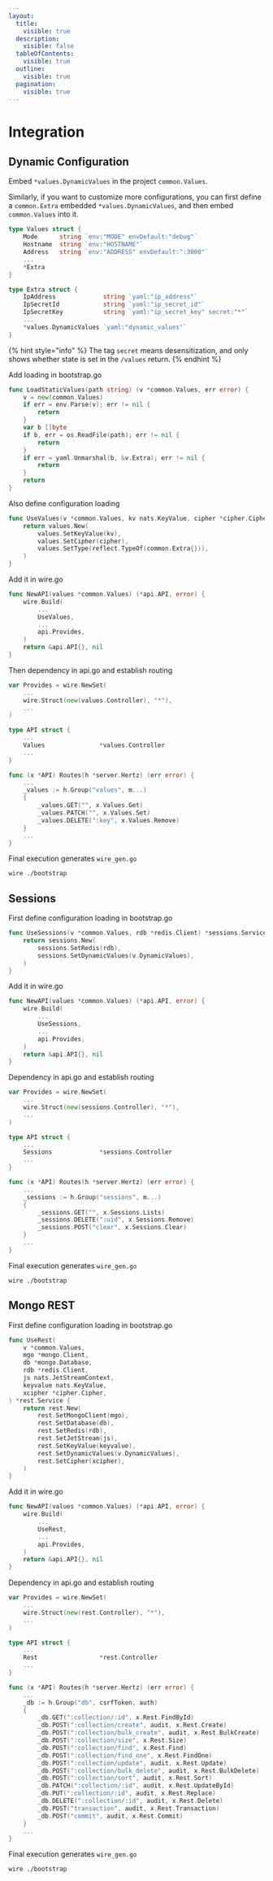 ```yaml
---
layout:
  title:
    visible: true
  description:
    visible: false
  tableOfContents:
    visible: true
  outline:
    visible: true
  pagination:
    visible: true
---
```


# Integration

## Dynamic Configuration

Embed `*values.DynamicValues` in the project `common.Values`.

Similarly, if you want to customize more configurations, you can first define a `common.Extra` embedded `*values.DynamicValues`, and then embed `common.Values` into it.

```go
type Values struct {
    Mode      string `env:"MODE" envDefault:"debug"`
	Hostname  string `env:"HOSTNAME"`
	Address   string `env:"ADDRESS" envDefault:":3000"`
    ...
    *Extra
}

type Extra struct {
    IpAddress             string `yaml:"ip_address"`
	IpSecretId            string `yaml:"ip_secret_id"`
	IpSecretKey           string `yaml:"ip_secret_key" secret:"*"`
    ...
    *values.DynamicValues `yaml:"dynamic_values"`
}
```

{% hint style="info" %}
The tag `secret` means desensitization, and only shows whether state is set in the `/values` return.
{% endhint %}

Add loading in bootstrap.go

```go
func LoadStaticValues(path string) (v *common.Values, err error) {
	v = new(common.Values)
	if err = env.Parse(v); err != nil {
		return
	}
	var b []byte
	if b, err = os.ReadFile(path); err != nil {
		return
	}
	if err = yaml.Unmarshal(b, &v.Extra); err != nil {
		return
	}
	return
}
```

Also define configuration loading

```go
func UseValues(v *common.Values, kv nats.KeyValue, cipher *cipher.Cipher) *values.Service {
	return values.New(
		values.SetKeyValue(kv),
		values.SetCipher(cipher),
		values.SetType(reflect.TypeOf(common.Extra{})),
	)
}
```

Add it in wire.go

```go
func NewAPI(values *common.Values) (*api.API, error) {
    wire.Build(
		...
		UseValues,
		...
		api.Provides,
	)
    return &api.API{}, nil
}
```

Then dependency in api.go and establish routing

```go
var Provides = wire.NewSet(
    ...
    wire.Struct(new(values.Controller), "*"),
    ...
)

type API struct {
    ...
    Values               *values.Controller
    ...
}

func (x *API) Routes(h *server.Hertz) (err error) {
    ...
    _values := h.Group("values", m...)
	{
		_values.GET("", x.Values.Get)
		_values.PATCH("", x.Values.Set)
		_values.DELETE(":key", x.Values.Remove)
	}
	...
}
```

Final execution generates `wire_gen.go`

```shell
wire ./bootstrap
```

## Sessions

First define configuration loading in bootstrap.go

```go
func UseSessions(v *common.Values, rdb *redis.Client) *sessions.Service {
	return sessions.New(
		sessions.SetRedis(rdb),
		sessions.SetDynamicValues(v.DynamicValues),
	)
}
```

Add it in wire.go

```go
func NewAPI(values *common.Values) (*api.API, error) {
    wire.Build(
		...
		UseSessions,
		...
		api.Provides,
	)
    return &api.API{}, nil
}
```

Dependency in api.go and establish routing

```go
var Provides = wire.NewSet(
    ...
    wire.Struct(new(sessions.Controller), "*"),
    ...
)

type API struct {
    ...
    Sessions             *sessions.Controller
    ...
}

func (x *API) Routes(h *server.Hertz) (err error) {
    ...
    _sessions := h.Group("sessions", m...)
	{
		_sessions.GET("", x.Sessions.Lists)
		_sessions.DELETE(":uid", x.Sessions.Remove)
		_sessions.POST("clear", x.Sessions.Clear)
	}
	...
}
```

Final execution generates `wire_gen.go`

```shell
wire ./bootstrap
```

## Mongo REST

First define configuration loading in bootstrap.go

```go
func UseRest(
	v *common.Values,
	mgo *mongo.Client,
	db *mongo.Database,
	rdb *redis.Client,
	js nats.JetStreamContext,
	keyvalue nats.KeyValue,
	xcipher *cipher.Cipher,
) *rest.Service {
	return rest.New(
		rest.SetMongoClient(mgo),
		rest.SetDatabase(db),
		rest.SetRedis(rdb),
		rest.SetJetStream(js),
		rest.SetKeyValue(keyvalue),
		rest.SetDynamicValues(v.DynamicValues),
		rest.SetCipher(xcipher),
	)
}
```

Add it in wire.go

```go
func NewAPI(values *common.Values) (*api.API, error) {
    wire.Build(
		...
		UseRest,
		...
		api.Provides,
	)
    return &api.API{}, nil
}
```

Dependency in api.go and establish routing

```go
var Provides = wire.NewSet(
    ...
    wire.Struct(new(rest.Controller), "*"),
    ...
)

type API struct {
    ...
    Rest                 *rest.Controller
    ...
}

func (x *API) Routes(h *server.Hertz) (err error) {
    ...
    _db := h.Group("db", csrfToken, auth)
	{
		_db.GET(":collection/:id", x.Rest.FindById)
		_db.POST(":collection/create", audit, x.Rest.Create)
		_db.POST(":collection/bulk_create", audit, x.Rest.BulkCreate)
		_db.POST(":collection/size", x.Rest.Size)
		_db.POST(":collection/find", x.Rest.Find)
		_db.POST(":collection/find_one", x.Rest.FindOne)
		_db.POST(":collection/update", audit, x.Rest.Update)
		_db.POST(":collection/bulk_delete", audit, x.Rest.BulkDelete)
		_db.POST(":collection/sort", audit, x.Rest.Sort)
		_db.PATCH(":collection/:id", audit, x.Rest.UpdateById)
		_db.PUT(":collection/:id", audit, x.Rest.Replace)
		_db.DELETE(":collection/:id", audit, x.Rest.Delete)
		_db.POST("transaction", audit, x.Rest.Transaction)
		_db.POST("commit", audit, x.Rest.Commit)
	}
	...
}
```

Final execution generates `wire_gen.go`

```shell
wire ./bootstrap
```

